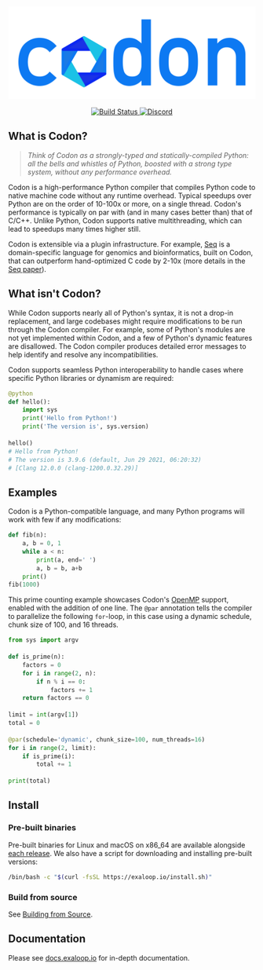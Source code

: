 <p align="center">
 <img src="docs/img/codon.png?raw=true" width="600" alt="Codon"/>
</p>

<p align="center">
  <a href="https://github.com/exaloop/codon/actions/workflows/ci.yml">
    <img src="https://github.com/exaloop/codon/actions/workflows/ci.yml/badge.svg"
         alt="Build Status">
  </a>
  <a href="https://discord.com/invite/8aKr6HEN?utm_source=Discord%20Widget&utm_medium=Connect">
    <img src="https://img.shields.io/discord/895056805846192139.svg?label=&logo=discord&logoColor=ffffff&color=7389D8&labelColor=6A7EC2"
         alt="Discord">
  </a>
</p>

## What is Codon?

> *Think of Codon as a strongly-typed and statically-compiled Python: all the bells and whistles of Python,
   boosted with a strong type system, without any performance overhead.*

Codon is a high-performance Python compiler that compiles Python code to native machine code without any runtime overhead.
Typical speedups over Python are on the order of 10-100x or more, on a single thread. Codon's performance is typically on par with
(and in many cases better than) that of C/C++. Unlike Python, Codon supports native multithreading, which can lead to speedups many
times higher still.

Codon is extensible via a plugin infrastructure. For example, [Seq](https://github.com/seq-lang/seq) is a domain-specific
language for genomics and bioinformatics, built on Codon, that can outperform hand-optimized C code by 2-10x (more details in
the [Seq paper](https://www.nature.com/articles/s41587-021-00985-6)).

## What isn't Codon?

While Codon supports nearly all of Python's syntax, it is not a drop-in replacement, and large codebases might require modifications
to be run through the Codon compiler. For example, some of Python's modules are not yet implemented within Codon, and a few of Python's
dynamic features are disallowed. The Codon compiler produces detailed error messages to help identify and resolve any incompatibilities.

Codon supports seamless Python interoperability to handle cases where specific Python libraries or dynamism are required:

```python
@python
def hello():
    import sys
    print('Hello from Python!')
    print('The version is', sys.version)

hello()
# Hello from Python!
# The version is 3.9.6 (default, Jun 29 2021, 06:20:32)
# [Clang 12.0.0 (clang-1200.0.32.29)]
```

## Examples

Codon is a Python-compatible language, and many Python programs will work with few if any modifications:

```python
def fib(n):
    a, b = 0, 1
    while a < n:
        print(a, end=' ')
        a, b = b, a+b
    print()
fib(1000)
```

This prime counting example showcases Codon's [OpenMP](https://www.openmp.org/) support, enabled with the addition of one line.
The `@par` annotation tells the compiler to parallelize the following `for`-loop, in this case using a dynamic schedule, chunk size
of 100, and 16 threads.

```python
from sys import argv

def is_prime(n):
    factors = 0
    for i in range(2, n):
        if n % i == 0:
            factors += 1
    return factors == 0

limit = int(argv[1])
total = 0

@par(schedule='dynamic', chunk_size=100, num_threads=16)
for i in range(2, limit):
    if is_prime(i):
        total += 1

print(total)
```

## Install

### Pre-built binaries

Pre-built binaries for Linux and macOS on x86_64 are available alongside [each release](https://github.com/exaloop/codon/releases).
We also have a script for downloading and installing pre-built versions:

```bash
/bin/bash -c "$(curl -fsSL https://exaloop.io/install.sh)"
```

### Build from source

See [Building from Source](docs/advanced/build.md).

## Documentation

Please see [docs.exaloop.io](https://docs.exaloop.io/codon) for in-depth documentation.
